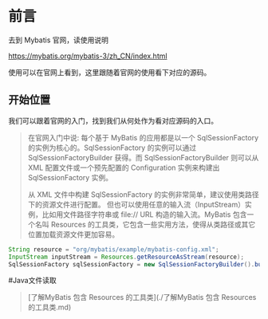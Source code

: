 # 前言

去到 Mybatis 官网，读使用说明

https://mybatis.org/mybatis-3/zh_CN/index.html

使用可以在官网上看到，这里跟随着官网的使用看下对应的源码。

## 开始位置

我们可以跟着官网的入门，找到我们从何处作为看对应源码的入口。

> 在官网入门中说:
> 每个基于 MyBatis 的应用都是以一个 SqlSessionFactory 的实例为核心的。SqlSessionFactory 的实例可以通过 SqlSessionFactoryBuilder 获得。而 SqlSessionFactoryBuilder 则可以从 XML 配置文件或一个预先配置的 Configuration 实例来构建出 SqlSessionFactory 实例。
> 
> 从 XML 文件中构建 SqlSessionFactory 的实例非常简单，建议使用类路径下的资源文件进行配置。 但也可以使用任意的输入流（InputStream）实例，比如用文件路径字符串或 file:// URL 构造的输入流。MyBatis 包含一个名叫 Resources 的工具类，它包含一些实用方法，使得从类路径或其它位置加载资源文件更加容易。
> 


```java
String resource = "org/mybatis/example/mybatis-config.xml";
InputStream inputStream = Resources.getResourceAsStream(resource);
SqlSessionFactory sqlSessionFactory = new SqlSessionFactoryBuilder().build(inputStream);
```

#Java文件读取

 > [了解MyBatis 包含 Resources 的工具类](./了解MyBatis 包含 Resources 的工具类.md)


